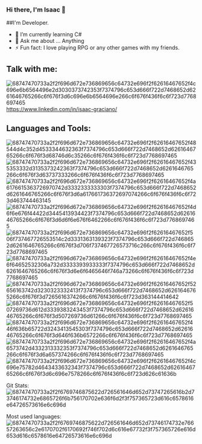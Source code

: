 ### Hi there, I'm Isaac 👋

##I'm Developer.

- 🌱 I’m currently learning C#
- 💬 Ask me about ... Anything
- ⚡ Fun fact: I love playing RPG or any other games with my friends.

## Talk with me:
![68747470733a2f2f696d672e736869656c64732e696f2f62616467652f4c696e6b6564496e2d3030373742353f7374796c653d666f722d7468652d6261646765266c6f676f3d6c696e6b6564696e266c6f676f436f6c6f723d7768697465](https://github.com/IsaacSG/IsaacSG/assets/54876928/e204b5ac-7933-4538-9b1c-da2d92dc7b55)
https://www.linkedin.com/in/isaac-graciano/

## Languages and Tools:
![68747470733a2f2f696d672e736869656c64732e696f2f62616467652f48544d4c352d4533344632363f7374796c653d666f722d7468652d6261646765266c6f676f3d68746d6c35266c6f676f436f6c6f723d7768697465](https://github.com/IsaacSG/IsaacSG/assets/54876928/4f0c9d61-b527-4694-9019-6047dae3c730)
![68747470733a2f2f696d672e736869656c64732e696f2f62616467652f435353332d3135373242363f7374796c653d666f722d7468652d6261646765266c6f676f3d63737333266c6f676f436f6c6f723d7768697465](https://github.com/IsaacSG/IsaacSG/assets/54876928/493e9034-d82a-4ccf-ac51-0c4784442076)
![68747470733a2f2f696d672e736869656c64732e696f2f62616467652f4a6176615363726970742d3332333333303f7374796c653d666f722d7468652d6261646765266c6f676f3d6a617661736372697074266c6f676f436f6c6f723d463744463145](https://github.com/IsaacSG/IsaacSG/assets/54876928/9137f257-00e8-4683-af08-13b2f8561c45)
![68747470733a2f2f696d672e736869656c64732e696f2f62616467652f4d6f6e676f44422d3445413934423f7374796c653d666f722d7468652d6261646765266c6f676f3d6d6f6e676f6462266c6f676f436f6c6f723d7768697465](https://github.com/IsaacSG/IsaacSG/assets/54876928/be608180-157b-41c3-9e71-6edd79a25732)
![68747470733a2f2f696d672e736869656c64732e696f2f62616467652f506f737467726553514c2d3331363139323f7374796c653d666f722d7468652d6261646765266c6f676f3d706f737467726573716c266c6f676f436f6c6f723d7768697465](https://github.com/IsaacSG/IsaacSG/assets/54876928/4ce03b8a-0ae7-4c59-8e0a-a0f0221e7891)
![68747470733a2f2f696d672e736869656c64732e696f2f62616467652f4e6f64652532306a732d3333393933333f7374796c653d666f722d7468652d6261646765266c6f676f3d6e6f6465646f746a73266c6f676f436f6c6f723d7768697465](https://github.com/IsaacSG/IsaacSG/assets/54876928/62008364-e556-4db7-b6ae-75a4e56b8e03)
![68747470733a2f2f696d672e736869656c64732e696f2f62616467652f52656163742d3230323332413f7374796c653d666f722d7468652d6261646765266c6f676f3d7265616374266c6f676f436f6c6f723d363144414642](https://github.com/IsaacSG/IsaacSG/assets/54876928/d20e10a5-f0e8-4cd4-b82e-6f83e2522d6f)
![68747470733a2f2f696d672e736869656c64732e696f2f62616467652f507269736d612d3339383243453f7374796c653d666f722d7468652d6261646765266c6f676f3d507269736d61266c6f676f436f6c6f723d7768697465](https://github.com/IsaacSG/IsaacSG/assets/54876928/ddf3e00b-cf97-48ac-953d-940ed39c3985)
![68747470733a2f2f696d672e736869656c64732e696f2f62616467652f446f636b65722d3243413545303f7374796c653d666f722d7468652d6261646765266c6f676f3d646f636b6572266c6f676f436f6c6f723d7768697465](https://github.com/IsaacSG/IsaacSG/assets/54876928/69198380-b741-4490-9240-55bce274c3c9)
![68747470733a2f2f696d672e736869656c64732e696f2f62616467652f4a6573742d4332313332353f7374796c653d666f722d7468652d6261646765266c6f676f3d6a657374266c6f676f436f6c6f723d7768697465](https://github.com/IsaacSG/IsaacSG/assets/54876928/caf89277-b63f-48cc-a163-ad15abc22f11)
![68747470733a2f2f696d672e736869656c64732e696f2f62616467652f4c696e75782d4643433632343f7374796c653d666f722d7468652d6261646765266c6f676f3d6c696e7578266c6f676f436f6c6f723d626c61636b](https://github.com/IsaacSG/IsaacSG/assets/54876928/d6dee339-7378-4274-9498-6e45ba8826ad)

Git Stats:
![68747470733a2f2f6769746875622d726561646d652d73747265616b2d73746174732e6865726f6b756170702e636f6d2f3f757365723d616c6578616e64726573616e6c696d](https://github.com/IsaacSG/IsaacSG/assets/54876928/318308fd-72fd-42c1-a5ba-52b64c069766)

Most used languages:
![68747470733a2f2f6769746875622d726561646d652d73746174732e76657263656c2e6170702f6170692f746f702d6c616e67732f3f757365726e616d653d616c6578616e64726573616e6c696d](https://github.com/IsaacSG/IsaacSG/assets/54876928/e54eb76f-8bab-4eff-a557-142fd8f6a043)

